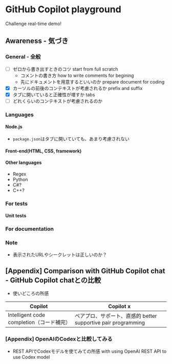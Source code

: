# GitHub Copilot playground

Challenge real-time demo!

## Awareness - 気づき

### General - 全般

- [ ] ゼロから書き出すときのコツ start from full scratch
  - コメントの書き方 how to write comments for begining
  - 先にドキュメントを用意するといいのか prepare document for coding
- [x] カーソルの前後のコンテキストが考慮されるか prefix and suffix
- [x] タブに開いていると正確性が増すか tabs
- [ ] どれくらいのコンテキストが考慮されるのか

### Languages

#### Node.js

- `package.json`はタブに開いていても、あまり考慮されない

#### Front-end(HTML, CSS, framework)

#### Other languages

- Regex
- Python
- C#?
- C++?

### For tests

#### Unit tests

### For documentation

### Note

- 表示されたURLやシークレットは正しいのか？

## [Appendix] Comparison with GitHub Copilot chat - GitHub Copilot chatとの比較

- 使いどころの所感

| Copilot | Copilot x |
|----|----|
| Intelligent code completion（コード補完） | ペアプロ、サポート、直感的 better supportive pair programming |

### [Appendix] OpenAIのCodexと比較してみる

- REST APIでCodexモデルを使てみての所感 with using OpenAI REST API to use Codex model
